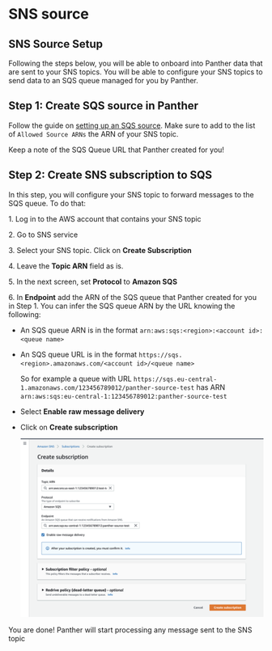# SNS source

## SNS Source Setup

Following the steps below, you will be able to onboard into Panther data that are sent to your SNS topics. You will be able to configure your SNS topics to send data to an SQS queue managed for you by Panther.

## Step 1: Create SQS source in Panther

Follow the guide on [setting up an SQS source](sqs.md). Make sure to add to the list of `Allowed Source ARNs` the ARN of your SNS topic.

Keep a note of the SQS Queue URL that Panther created for you!

## Step 2: Create SNS subscription to SQS

In this step, you will configure your SNS topic to forward messages to the SQS queue. To do that:&#x20;

1\. Log in to the AWS account that contains your SNS topic&#x20;

2\. Go to SNS service&#x20;

3\. Select your SNS topic. Click on **Create Subscription**&#x20;

4\. Leave the **Topic ARN** field as is.&#x20;

5\. In the next screen, set **Protocol** to **Amazon SQS**&#x20;

6\. In **Endpoint** add the ARN of the SQS queue that Panther created for you in Step 1. You can infer the SQS queue ARN by the URL knowing the following:

* An SQS queue ARN is in the format `arn:aws:sqs:<region>:<account id>:<queue name>`&#x20;
*   An SQS queue URL is in the format `https://sqs.<region>.amazonaws.com/<account id>/<queue name>`

    So for example a queue with URL `https://sqs.eu-central-1.amazonaws.com/123456789012/panther-source-test` has ARN `arn:aws:sqs:eu-central-1:123456789012:panther-source-test`
* Select **Enable raw message delivery**
*   Click on **Create subscription**

    ![](<../../../../.gitbook/assets/sns-page1 (5) (5) (7) (8) (1) (1) (5).png>)

You are done! Panther will start processing any message sent to the SNS topic
